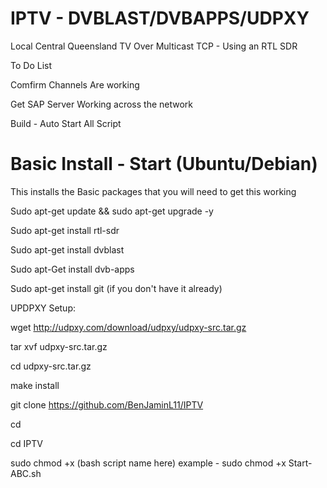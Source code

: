 # IPTV - DVBLAST/DVBAPPS/UDPXY
Local Central Queensland TV Over Multicast TCP - Using an RTL SDR

To Do List

Comfirm Channels Are working

Get SAP Server Working across the network

Build - Auto Start All Script

# Basic Install - Start (Ubuntu/Debian)

This installs the Basic packages that you will need to get this working

Sudo apt-get update && sudo apt-get upgrade -y

Sudo apt-get install rtl-sdr

Sudo apt-get install dvblast

Sudo apt-Get install dvb-apps

Sudo apt-get install git (if you don't have it already)

UPDPXY Setup:

wget http://udpxy.com/download/udpxy/udpxy-src.tar.gz

tar xvf udpxy-src.tar.gz

cd udpxy-src.tar.gz

make install

git clone https://github.com/BenJaminL11/IPTV

cd

cd IPTV

sudo chmod +x (bash script name here) example - sudo chmod +x Start-ABC.sh
